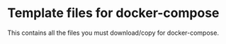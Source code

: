 # Template files for docker-compose

This contains all the files you must download/copy for docker-compose.

